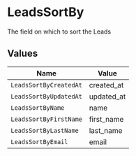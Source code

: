 # LeadsSortBy

The field on which to sort the Leads


## Values

| Name                   | Value                  |
| ---------------------- | ---------------------- |
| `LeadsSortByCreatedAt` | created_at             |
| `LeadsSortByUpdatedAt` | updated_at             |
| `LeadsSortByName`      | name                   |
| `LeadsSortByFirstName` | first_name             |
| `LeadsSortByLastName`  | last_name              |
| `LeadsSortByEmail`     | email                  |